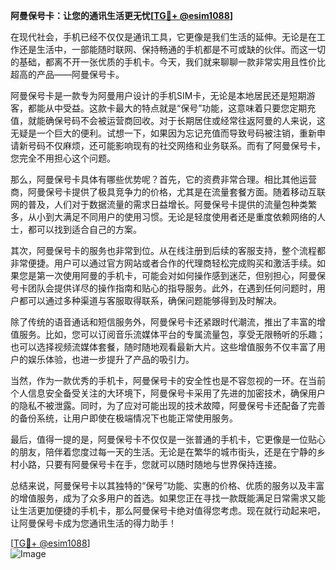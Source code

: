 **阿曼保号卡：让您的通讯生活更无忧[[TG💪+ @esim1088](https://t.me/s/esim1088)]**

在现代社会，手机已经不仅仅是通讯工具，它更像是我们生活的延伸。无论是在工作还是生活中，一部能随时联网、保持畅通的手机都是不可或缺的伙伴。而这一切的基础，都离不开一张优质的手机卡。今天，我们就来聊聊一款非常实用且性价比超高的产品——阿曼保号卡。

阿曼保号卡是一款专为阿曼用户设计的手机SIM卡，无论是本地居民还是短期游客，都能从中受益。这款卡最大的特点就是“保号”功能，这意味着只要您定期充值，就能确保号码不会被运营商回收。对于长期居住或经常往返阿曼的人来说，这无疑是一个巨大的便利。试想一下，如果因为忘记充值而导致号码被注销，重新申请新号码不仅麻烦，还可能影响现有的社交网络和业务联系。而有了阿曼保号卡，您完全不用担心这个问题。

那么，阿曼保号卡具体有哪些优势呢？首先，它的资费非常合理。相比其他运营商，阿曼保号卡提供了极具竞争力的价格，尤其是在流量套餐方面。随着移动互联网的普及，人们对于数据流量的需求日益增长。阿曼保号卡提供的流量包种类繁多，从小到大满足不同用户的使用习惯。无论是轻度使用者还是重度依赖网络的人士，都可以找到适合自己的方案。

其次，阿曼保号卡的服务也非常到位。从在线注册到后续的客服支持，整个流程都非常便捷。用户可以通过官方网站或者合作的代理商轻松完成购买和激活手续。如果您是第一次使用阿曼的手机卡，可能会对如何操作感到迷茫，但别担心，阿曼保号卡团队会提供详尽的操作指南和贴心的指导服务。此外，在遇到任何问题时，用户都可以通过多种渠道与客服取得联系，确保问题能够得到及时解决。

除了传统的语音通话和短信服务外，阿曼保号卡还紧跟时代潮流，推出了丰富的增值服务。比如，您可以订阅音乐流媒体平台的专属流量包，享受无限畅听的乐趣；也可以选择视频流媒体套餐，随时随地观看最新大片。这些增值服务不仅丰富了用户的娱乐体验，也进一步提升了产品的吸引力。

当然，作为一款优秀的手机卡，阿曼保号卡的安全性也是不容忽视的一环。在当前个人信息安全备受关注的大环境下，阿曼保号卡采用了先进的加密技术，确保用户的隐私不被泄露。同时，为了应对可能出现的技术故障，阿曼保号卡还配备了完善的备份系统，让用户即使在极端情况下也能正常使用服务。

最后，值得一提的是，阿曼保号卡不仅仅是一张普通的手机卡，它更像是一位贴心的朋友，陪伴着您度过每一天的生活。无论是在繁华的城市街头，还是在宁静的乡村小路，只要有阿曼保号卡在手，您就可以随时随地与世界保持连接。

总结来说，阿曼保号卡以其独特的“保号”功能、实惠的价格、优质的服务以及丰富的增值服务，成为了众多用户的首选。如果您正在寻找一款既能满足日常需求又能让生活更加便捷的手机卡，那么阿曼保号卡绝对值得您考虑。现在就行动起来吧，让阿曼保号卡成为您通讯生活的得力助手！

[[TG💪+ @esim1088](https://t.me/s/esim1088)]  
![Image](https://i.postimg.cc/4NQfJmqS/Snipaste-2025-05-13-00-14-12.png)